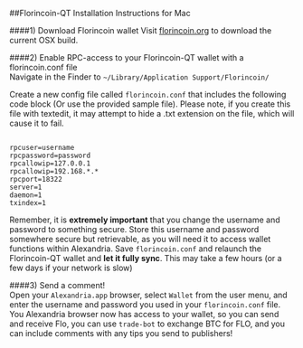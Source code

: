 ##Florincoin-QT Installation Instructions for Mac  

####1) Download Florincoin wallet
Visit [florincoin.org](http://florincoin.org/) to download the current OSX build.  

####2) Enable RPC-access to your Florincoin-QT wallet with a florincoin.conf file    
Navigate in the Finder to `~/Library/Application Support/Florincoin/`  
  
Create a new config file called `florincoin.conf` that includes the following code block (Or use the provided sample file). Please note, if you create this file with textedit, it may attempt to hide a .txt extension on the file, which will cause it to fail.  
<pre><code>
rpcuser=username
rpcpassword=password
rpcallowip=127.0.0.1
rpcallowip=192.168.*.*
rpcport=18322
server=1
daemon=1
txindex=1</code></pre>

Remember, it is **extremely important** that you change the username and password to something secure. Store this username and password somewhere secure but retrievable, as you will need it to access wallet functions within Alexandria. Save `florincoin.conf` and relaunch the Florincoin-QT wallet and **let it fully sync**. This may take a few hours (or a few days if your network is slow)   

####3) Send a comment!  
Open your `Alexandria.app` browser, select `Wallet` from the user menu, and enter the username and password you used in your `florincoin.conf` file. You Alexandria browser now has access to your wallet, so you can send and receive Flo, you can use `trade-bot` to exchange BTC for FLO, and you can include comments with any tips you send to publishers!
